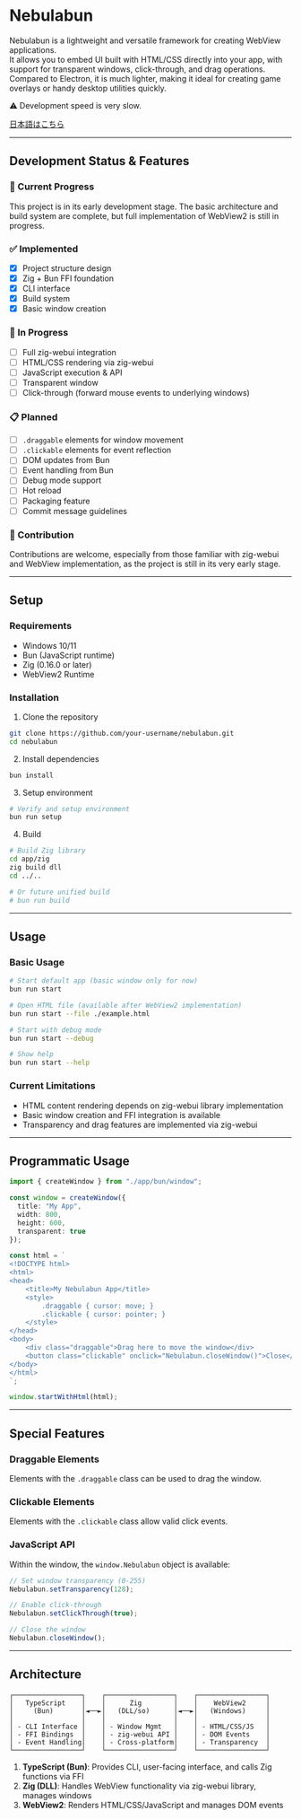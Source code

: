 # Nebulabun
Nebulabun is a lightweight and versatile framework for creating WebView applications.  
It allows you to embed UI built with HTML/CSS directly into your app, with support for transparent windows, click-through, and drag operations.  
Compared to Electron, it is much lighter, making it ideal for creating game overlays or handy desktop utilities quickly.  

⚠️ Development speed is very slow.  

[日本語はこちら](readme-jp.md)  

---

## Development Status & Features

### 🎯 Current Progress
This project is in its early development stage. The basic architecture and build system are complete, but full implementation of WebView2 is still in progress.

### ✅ Implemented
- [x] Project structure design
- [x] Zig + Bun FFI foundation
- [x] CLI interface
- [x] Build system
- [x] Basic window creation

### 🚧 In Progress
- [ ] Full zig-webui integration
- [ ] HTML/CSS rendering via zig-webui
- [ ] JavaScript execution & API
- [ ] Transparent window
- [ ] Click-through (forward mouse events to underlying windows)

### 📋 Planned
- [ ] `.draggable` elements for window movement
- [ ] `.clickable` elements for event reflection
- [ ] DOM updates from Bun
- [ ] Event handling from Bun
- [ ] Debug mode support
- [ ] Hot reload
- [ ] Packaging feature
- [ ] Commit message guidelines

### 🤝 Contribution
Contributions are welcome, especially from those familiar with zig-webui and WebView implementation, as the project is still in its very early stage.

---

## Setup

### Requirements
- Windows 10/11  
- Bun (JavaScript runtime)  
- Zig (0.16.0 or later)  
- WebView2 Runtime  

### Installation

1. Clone the repository
```bash
git clone https://github.com/your-username/nebulabun.git
cd nebulabun
```

2. Install dependencies
```bash
bun install
```

3. Setup environment
```bash
# Verify and setup environment
bun run setup
```

4. Build
```bash
# Build Zig library
cd app/zig
zig build dll
cd ../..

# Or future unified build
# bun run build
```

---

## Usage

### Basic Usage
```bash
# Start default app (basic window only for now)
bun run start

# Open HTML file (available after WebView2 implementation)
bun run start --file ./example.html

# Start with debug mode
bun run start --debug

# Show help
bun run start --help
```

### Current Limitations
- HTML content rendering depends on zig-webui library implementation  
- Basic window creation and FFI integration is available  
- Transparency and drag features are implemented via zig-webui  

---

## Programmatic Usage

```typescript
import { createWindow } from "./app/bun/window";

const window = createWindow({
  title: "My App",
  width: 800,
  height: 600,
  transparent: true
});

const html = `
<!DOCTYPE html>
<html>
<head>
    <title>My Nebulabun App</title>
    <style>
        .draggable { cursor: move; }
        .clickable { cursor: pointer; }
    </style>
</head>
<body>
    <div class="draggable">Drag here to move the window</div>
    <button class="clickable" onclick="Nebulabun.closeWindow()">Close</button>
</body>
</html>
`;

window.startWithHtml(html);
```

---

## Special Features

### Draggable Elements
Elements with the `.draggable` class can be used to drag the window.

### Clickable Elements
Elements with the `.clickable` class allow valid click events.

### JavaScript API
Within the window, the `window.Nebulabun` object is available:

```javascript
// Set window transparency (0-255)
Nebulabun.setTransparency(128);

// Enable click-through
Nebulabun.setClickThrough(true);

// Close the window
Nebulabun.closeWindow();
```

---

## Architecture

```
┌─────────────────┐    ┌─────────────────┐    ┌─────────────────┐
│   TypeScript    │    │      Zig        │    │    WebView2     │
│     (Bun)       │◄──►│   (DLL/so)      │◄──►│   (Windows)     │
│                 │    │                 │    │                 │
│ - CLI Interface │    │ - Window Mgmt   │    │ - HTML/CSS/JS   │
│ - FFI Bindings  │    │ - zig-webui API │    │ - DOM Events    │
│ - Event Handling│    │ - Cross-platform│    │ - Transparency  │
└─────────────────┘    └─────────────────┘    └─────────────────┘
```

1. **TypeScript (Bun)**: Provides CLI, user-facing interface, and calls Zig functions via FFI  
2. **Zig (DLL)**: Handles WebView functionality via zig-webui library, manages windows  
3. **WebView2**: Renders HTML/CSS/JavaScript and manages DOM events  
